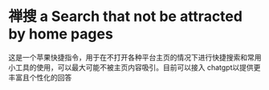 # 禅搜 a Search that not be attracted by home pages
  这是一个苹果快捷指令，用于在不打开各种平台主页的情况下进行快捷搜索和常用小工具的使用，可以最大可能不被主页内容吸引。目前可以接入 chatgpt以提供更丰富且个性化的回答
